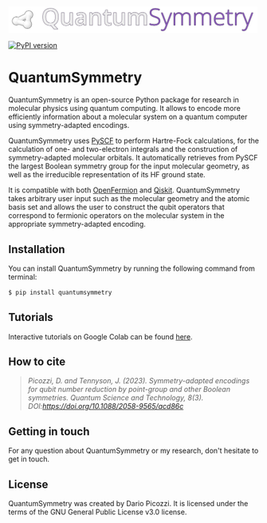 <img src="docs/quantumsymmetry_logo.png" alt="QuantumSymmetry" width="500"/>

[![PyPI version](https://badge.fury.io/py/quantumsymmetry.svg)](https://badge.fury.io/py/quantumsymmetry)

# QuantumSymmetry

QuantumSymmetry is an open-source Python package for research in molecular physics using quantum computing. It allows to encode more efficiently information about a molecular system on a quantum computer using symmetry-adapted encodings.

QuantumSymmetry uses [PySCF](https://github.com/pyscf/pyscf) to perform Hartre-Fock calculations, for the calculation of one- and two-electron integrals and the construction of symmetry-adapted molecular orbitals. It automatically retrieves from PySCF the largest Boolean symmetry group for the input molecular geometry, as well as the irreducible representation of its HF ground state.

It is compatible with both [OpenFermion](https://github.com/quantumlib/OpenFermion) and [Qiskit](https://github.com/Qiskit). QuantumSymmetry takes arbitrary user input such as the molecular geometry and the atomic basis set and allows the user to construct the qubit operators that correspond to fermionic operators on the molecular system in the appropriate symmetry-adapted encoding.

## Installation

You can install QuantumSymmetry by running the following command from terminal:
```bash
$ pip install quantumsymmetry
```

## Tutorials

Interactive tutorials on Google Colab can be found [here](https://colab.research.google.com/github/dariopicozzi/quantumsymmetry/blob/master/docs/tutorials/01_welcome.ipynb).

## How to cite

> *Picozzi, D. and Tennyson, J. (2023). Symmetry-adapted encodings for qubit number reduction by point-group and other Boolean symmetries. Quantum Science and Technology, 8(3). DOI:https://doi.org/10.1088/2058-9565/acd86c*

## Getting in touch

For any question about QuantumSymmetry or my research, don't hesitate to get in touch.

## License

QuantumSymmetry was created by Dario Picozzi. It is licensed under the terms of the GNU General Public License v3.0 license.
